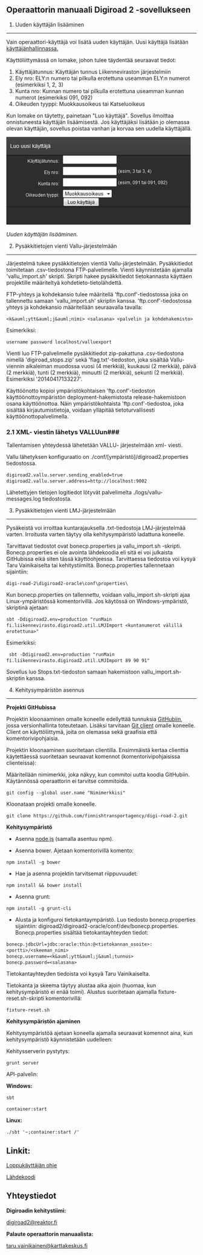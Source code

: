 Operaattorin manuaali Digiroad 2 -sovellukseen
----------------------------------------------

1. Uuden k&auml;ytt&auml;j&auml;n lis&auml;&auml;minen
-----------------------------

Vain operaattori-k&auml;ytt&auml;j&auml; voi lis&auml;t&auml; uuden k&auml;ytt&auml;j&auml;n. Uusi k&auml;ytt&auml;j&auml; lis&auml;t&auml;&auml;n [k&auml;ytt&auml;j&auml;nhallinnassa.](https://testiextranet.liikennevirasto.fi/digiroad/newuser.html )

K&auml;ytt&ouml;liittym&auml;ss&auml; on lomake, johon tulee t&auml;ydent&auml;&auml; seuraavat tiedot:

1. K&auml;ytt&auml;j&auml;tunnus: K&auml;ytt&auml;j&auml;n tunnus Liikenneviraston j&auml;rjestelmiin
1. Ely nro: ELY:n numero tai pilkulla erotettuna useamman ELY:n numerot (esimerkiksi 1, 2, 3)
1. Kunta nro: Kunnan numero tai pilkulla erotettuna useamman kunnan numerot (esimerkiksi 091, 092)
1. Oikeuden tyyppi: Muokkausoikeus tai Katseluoikeus

Kun lomake on t&auml;ytetty, painetaan "Luo k&auml;ytt&auml;j&auml;". Sovellus ilmoittaa onnistuneesta k&auml;ytt&auml;j&auml;n lis&auml;&auml;misest&auml;. Jos k&auml;ytt&auml;j&auml;ksi lis&auml;t&auml;&auml;n jo olemassa olevan k&auml;ytt&auml;j&auml;n, sovellus poistaa vanhan ja korvaa sen uudella k&auml;ytt&auml;j&auml;ll&auml;.

![K&auml;ytt&auml;j&auml;n lis&auml;&auml;minen](k20.JPG)

_Uuden k&auml;ytt&auml;j&auml;n lis&auml;&auml;minen._

2. Pys&auml;kkitietojen vienti Vallu-j&auml;rjestelm&auml;&auml;n
---------------------------------------------

J&auml;rjestelm&auml; tukee pys&auml;kkitietojen vienti&auml; Vallu-j&auml;rjestelm&auml;&auml;n. Pys&auml;kkitiedot toimitetaan .csv-tiedostona FTP-palvelimelle. Vienti k&auml;ynnistet&auml;&auml;n ajamalla 'vallu_import.sh' skripti. Skripti hakee pys&auml;kkitiedot tietokannasta k&auml;ytt&auml;en projektille m&auml;&auml;ritelty&auml; kohdetieto-tietol&auml;hdett&auml;.

FTP-yhteys ja kohdekansio tulee m&auml;&auml;ritell&auml; 'ftp.conf'-tiedostossa joka on tallennettu samaan 'vallu_import.sh' skriptin kanssa. 'ftp.conf'-tiedostossa yhteys ja kohdekansio m&auml;&auml;ritell&auml;&auml;n seuraavalla tavalla:
```
<k&auml;ytt&auml;j&auml;nimi> <salasana> <palvelin ja kohdehakemisto>
```

Esimerkiksi:
```
username password localhost/valluexport
```

Vienti luo FTP-palvelimelle pys&auml;kkitiedot zip-pakattuna .csv-tiedostona nimell&auml; 'digiroad_stops.zip' sek&auml; 'flag.txt'-tiedoston, joka sis&auml;lt&auml;&auml; Vallu-viennin aikaleiman muodossa vuosi (4 merkki&auml;), kuukausi (2 merkki&auml;), p&auml;iv&auml; (2 merkki&auml;), tunti (2 merkki&auml;), minuutti (2 merkki&auml;), sekunti (2 merkki&auml;). Esimerkiksi '20140417133227'.

K&auml;ytt&ouml;&ouml;notto kopioi ymp&auml;rist&ouml;kohtaisen 'ftp.conf'-tiedoston k&auml;ytt&ouml;&ouml;nottoymp&auml;rist&ouml;n deployment-hakemistosta release-hakemistoon osana k&auml;ytt&ouml;&ouml;nottoa. N&auml;in ymp&auml;rist&ouml;kohtaista 'ftp.conf'-tiedostoa, joka sis&auml;lt&auml;&auml; kirjautumistietoja, voidaan yll&auml;pit&auml;&auml; tietoturvallisesti k&auml;ytt&ouml;&ouml;nottopalvelimella. 

### 2.1 XML- viestin l&auml;hetys VALLUun###

Tallentamisen yhteydess&auml; l&auml;hetet&auml;&auml;n VALLU- j&auml;rjestelm&auml;&auml;n xml- viesti.

Vallu l&auml;hetyksen konfiguraatio on ./conf/[ympärist&ouml;]/digiroad2.properties tiedostossa.
```
digiroad2.vallu.server.sending_enabled=true
digiroad2.vallu.server.address=http://localhost:9002
```
L&auml;hetettyjen tietojen logitiedot l&ouml;tyv&auml;t palvelimelta ./logs/vallu-messages.log tiedostosta.

3. Pys&auml;kkitietojen vienti LMJ-j&auml;rjestelm&auml;&auml;n
---------------------------------------------------------------

Pys&auml;keist&auml; voi irroittaa kuntarajauksella .txt-tiedostoja LMJ-j&auml;rjestelm&auml;&auml; varten. Irroitusta varten t&auml;ytyy olla kehitysymp&auml;rist&ouml; ladattuna koneelle.

Tarvittavat tiedostot ovat bonecp.properties ja vallu_import.sh -skripti. Bonecp.properties ei ole avointa l&auml;hdekoodia eli sit&auml; ei voi julkaista GitHubissa eik&auml; siten t&auml;ss&auml; k&auml;ytt&ouml;ohjeessa. Tarvittaessa tiedostoa voi kysy&auml; Taru Vainikaiselta tai kehitystiimilt&auml;. Bonecp.properties tallennetaan sijaintiin:

```
digi-road-2\digiroad2-oracle\conf\properties\
```

Kun bonecp.properties on tallennettu, voidaan vallu_import.sh-skripti ajaa Linux-ymp&auml;rist&ouml;ss&auml; komentorivill&auml;. Jos k&auml;yt&ouml;ss&auml; on Windows-ymp&auml;rist&ouml;, skriptin&auml; ajetaan:

```
sbt -Ddigiroad2.env=production "runMain fi.liikennevirasto.digiroad2.util.LMJImport <kuntanumerot välillä erotettuna>"
```

Esimerkiksi:
```
 sbt -Ddigiroad2.env=production "runMain fi.liikennevirasto.digiroad2.util.LMJImport 89 90 91"
```
 
Sovellus luo Stops.txt-tiedoston samaan hakemistoon vallu_import.sh-skriptin kanssa.

4. Kehitysymp&auml;rist&ouml;n asennus
----------------------------

__Projekti GitHubissa__

Projektin kloonaaminen omalle koneelle edellytt&auml;&auml; tunnuksia [GitHubiin](https://github.com/), jossa versionhallinta toteutetaan. Lis&auml;ksi tarvitaan [Git client](http://git-scm.com/downloads) omalle koneelle. Client on k&auml;ytt&ouml;liittym&auml;, joita on olemassa sek&auml; graafisia ett&auml; komentorivipohjaisia. 

Projektin kloonaaminen suoritetaan clientilla. Ensimm&auml;ist&auml; kertaa clienttia k&auml;ytett&auml;ess&auml; suoritetaan seuraavat komennot (komentorivipohjaisissa clienteissa):

M&auml;&auml;ritell&auml;&auml;n nimimerkki, joka n&auml;kyy, kun commitoi uutta koodia GitHubiin. K&auml;yt&auml;nn&ouml;ss&auml; operaattorin ei tarvitse commitoida.

```
git config --global user.name "Nimimerkkisi"
```

Kloonataan projekti omalle koneelle.

```
git clone https://github.com/finnishtransportagency/digi-road-2.git
```

__Kehitysymp&auml;rist&ouml;__

- Asenna [node.js](http://howtonode.org/how-to-install-nodejs) (samalla asentuu npm).

- Asenna bower. Ajetaan komentorivill&auml; komento:

```
npm install -g bower
```

- Hae ja asenna projektin tarvitsemat riippuvuudet:

```
npm install && bower install
```

- Asenna grunt:

```
npm install -g grunt-cli
```

- Alusta ja konfiguroi tietokantaymp&auml;rist&ouml;. Luo tiedosto bonecp.properties sijaintiin: digiroad2/digiroad2-oracle/conf/dev/bonecp.properties. Bonecp.properties sis&auml;lt&auml;&auml; tietokantayhteyden tiedot:

```
bonecp.jdbcUrl=jdbc:oracle:thin:@<tietokannan_osoite>:<portti>/<skeeman_nimi>
bonecp.username=<k&auml;ytt&auml;j&auml;tunnus>
bonecp.password=<salasana>
```

Tietokantayhteyden tiedoista voi kysy&auml; Taru Vainikaiselta.

Tietokanta ja skeema t&auml;ytyy alustaa aika ajoin (huomaa, kun kehitysymp&auml;rist&ouml; ei en&auml;&auml; toimi). Alustus suoritetaan ajamalla fixture-reset.sh-skripti komentorivill&auml;:

```
fixture-reset.sh
```

__Kehitysymp&auml;rist&ouml;n ajaminen__

Kehitysymp&auml;rist&ouml;&auml; ajetaan koneella ajamalla seuraavat komennot aina, kun kehitysymp&auml;rist&ouml; k&auml;ynnistet&auml;&auml;n uudelleen:

Kehitysserverin pystytys:

```
grunt server
```

API-palvelin:

__Windows:__

```
sbt
```

```
container:start
```

__Linux:__

```
./sbt '~;container:start /'
```

Linkit:
------

[Loppuk&auml;ytt&auml;j&auml;n ohje](https://testiextranet.liikennevirasto.fi/digiroad/manual)
 
[L&auml;hdekoodi](https://github.com/finnishtransportagency/digiroad2)


Yhteystiedot
------------

__Digiroadin kehitystiimi:__

digiroad2@reaktor.fi

__Palaute operaattorin manuaalista:__

taru.vainikainen@karttakeskus.fi
